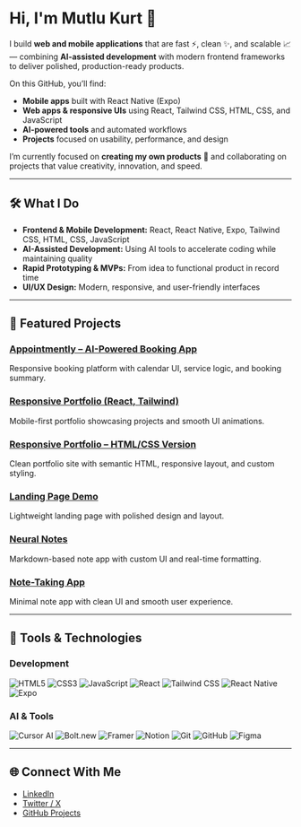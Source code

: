 # Hi, I'm Mutlu Kurt 👋

I build **web and mobile applications** that are fast ⚡, clean ✨, and scalable 📈 — combining **AI-assisted development** with modern frontend frameworks to deliver polished, production-ready products.

On this GitHub, you’ll find:
- **Mobile apps** built with React Native (Expo)
- **Web apps & responsive UIs** using React, Tailwind CSS, HTML, CSS, and JavaScript
- **AI-powered tools** and automated workflows
- **Projects** focused on usability, performance, and design

I’m currently focused on **creating my own products** 🚀 and collaborating on projects that value creativity, innovation, and speed.

---

## 🛠 What I Do

- **Frontend & Mobile Development:** React, React Native, Expo, Tailwind CSS, HTML, CSS, JavaScript  
- **AI-Assisted Development:** Using AI tools to accelerate coding while maintaining quality  
- **Rapid Prototyping & MVPs:** From idea to functional product in record time  
- **UI/UX Design:** Modern, responsive, and user-friendly interfaces

---

## 📌 Featured Projects

### [Appointmently – AI-Powered Booking App](https://mutlukurt.github.io/Appointmently/)
Responsive booking platform with calendar UI, service logic, and booking summary.

### [Responsive Portfolio (React, Tailwind)](https://mutlukurt.github.io/portfolio-web-site)
Mobile-first portfolio showcasing projects and smooth UI animations.

### [Responsive Portfolio – HTML/CSS Version](https://mutlukurt.github.io/responsive-portfolio-web/)
Clean portfolio site with semantic HTML, responsive layout, and custom styling.

### [Landing Page Demo](https://mutlukurt.github.io/landingpage)
Lightweight landing page with polished design and layout.

### [Neural Notes](https://mutlukurt.github.io/neuralnotes)
Markdown-based note app with custom UI and real-time formatting.

### [Note-Taking App](https://mutlukurt.github.io/Note-taking-app)
Minimal note app with clean UI and smooth user experience.

---

## 🧰 Tools & Technologies

### Development
![HTML5](https://img.shields.io/badge/HTML5-E34F26?style=for-the-badge&logo=html5&logoColor=white)
![CSS3](https://img.shields.io/badge/CSS3-1572B6?style=for-the-badge&logo=css3&logoColor=white)
![JavaScript](https://img.shields.io/badge/JavaScript-F7DF1E?style=for-the-badge&logo=javascript&logoColor=black)
![React](https://img.shields.io/badge/React-20232A?style=for-the-badge&logo=react&logoColor=61DAFB)
![Tailwind CSS](https://img.shields.io/badge/Tailwind-06B6D4?style=for-the-badge&logo=tailwind-css&logoColor=white)
![React Native](https://img.shields.io/badge/React%20Native-20232A?style=for-the-badge&logo=react&logoColor=61DAFB)
![Expo](https://img.shields.io/badge/Expo-000020?style=for-the-badge&logo=expo&logoColor=white)

### AI & Tools
![Cursor AI](https://img.shields.io/badge/Cursor%20AI-000000?style=for-the-badge&logo=OpenAI&logoColor=white)
![Bolt.new](https://img.shields.io/badge/Bolt.new-FF9900?style=for-the-badge&logo=zapier&logoColor=white)
![Framer](https://img.shields.io/badge/Framer-0055FF?style=for-the-badge)
![Notion](https://img.shields.io/badge/Notion-000000?style=for-the-badge)
![Git](https://img.shields.io/badge/Git-F05032?style=for-the-badge&logo=git&logoColor=white)
![GitHub](https://img.shields.io/badge/GitHub-181717?style=for-the-badge&logo=github&logoColor=white)
![Figma](https://img.shields.io/badge/Figma-F24E1E?style=for-the-badge&logo=figma&logoColor=white)

---

## 🌐 Connect With Me

- [LinkedIn](https://www.linkedin.com/in/mutlukurt)  
- [Twitter / X](https://twitter.com/mutlukurtio)  
- [GitHub Projects](https://github.com/mutlukurt)
